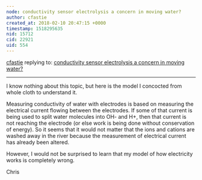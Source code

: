 ```yaml
---
node: conductivity sensor electrolysis a concern in moving water?  
author: cfastie
created_at: 2018-02-10 20:47:15 +0000
timestamp: 1518295635
nid: 15712
cid: 22921
uid: 554
---
```




[cfastie](../profile/cfastie) replying to: [conductivity sensor electrolysis a concern in moving water?  ](../notes/MadTinker/02-10-2018/conductivity-sensor-electrolysis-a-concern-in-moving-water)

----
I know nothing about this topic, but here is the model I concocted from whole cloth to understand it.

Measuring conductivity of water with electrodes is based on measuring the electrical current flowing between the electrodes. If some of that current is being used to split water molecules into OH- and H+, then that current is not reaching the electrode (or else work is being done without conservation of energy). So it seems that it would not matter that the ions and cations are washed away in the river because the measurement of electrical current has already been altered. 

However, I would not be surprised to learn that my model of how electricity works is completely wrong.

Chris